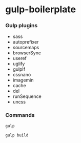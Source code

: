 # gulp-boilerplate

### Gulp plugins

- sass
- autoprefixer
- sourcemaps
- browserSync
- useref
- uglify
- gulpIf
- cssnano
- imagemin
- cache
- del
- runSequence
- uncss

### Commands

```javascript
gulp
```



```javascript
gulp build
```

